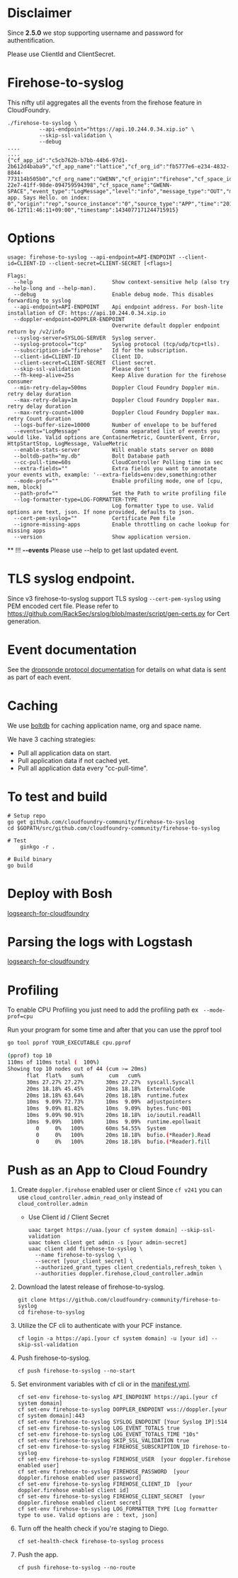 # Disclaimer

Since **2.5.0** we stop supporting username and password for authentification.

Please use ClientId and ClientSecret.

# Firehose-to-syslog

This nifty util aggregates all the events from the firehose feature in
CloudFoundry.

	./firehose-to-syslog \
              --api-endpoint="https://api.10.244.0.34.xip.io" \
              --skip-ssl-validation \
              --debug
	....
	....
	{"cf_app_id":"c5cb762b-b7bb-44b6-97d1-2b612d4baba9","cf_app_name":"lattice","cf_org_id":"fb5777e6-e234-4832-8844-773114b505b0","cf_org_name":"GWENN","cf_origin":"firehose","cf_space_id":"3c910823-22e7-41ff-98de-094759594398","cf_space_name":"GWENN-SPACE","event_type":"LogMessage","level":"info","message_type":"OUT","msg":"Lattice-app. Says Hello. on index: 0","origin":"rep","source_instance":"0","source_type":"APP","time":"2015-06-12T11:46:11+09:00","timestamp":1434077171244715915}

# Options

```
usage: firehose-to-syslog --api-endpoint=API-ENDPOINT --client-id=CLIENT-ID --client-secret=CLIENT-SECRET [<flags>]

Flags:
  --help                         Show context-sensitive help (also try --help-long and --help-man).
  --debug                        Enable debug mode. This disables forwarding to syslog
  --api-endpoint=API-ENDPOINT    Api endpoint address. For bosh-lite installation of CF: https://api.10.244.0.34.xip.io
  --doppler-endpoint=DOPPLER-ENDPOINT
                                 Overwrite default doppler endpoint return by /v2/info
  --syslog-server=SYSLOG-SERVER  Syslog server.
  --syslog-protocol="tcp"        Syslog protocol (tcp/udp/tcp+tls).
  --subscription-id="firehose"   Id for the subscription.
  --client-id=CLIENT-ID          Client ID.
  --client-secret=CLIENT-SECRET  Client secret.
  --skip-ssl-validation          Please don't
  --fh-keep-alive=25s            Keep Alive duration for the firehose consumer
  --min-retry-delay=500ms        Doppler Cloud Foundry Doppler min. retry delay duration
  --max-retry-delay=1m           Doppler Cloud Foundry Doppler max. retry delay duration
  --max-retry-count=1000         Doppler Cloud Foundry Doppler max. retry Count duration
  --logs-buffer-size=10000       Number of envelope to be buffered
  --events="LogMessage"          Comma separated list of events you would like. Valid options are ContainerMetric, CounterEvent, Error, HttpStartStop, LogMessage, ValueMetric
  --enable-stats-server          Will enable stats server on 8080
  --boltdb-path="my.db"          Bolt Database path
  --cc-pull-time=60s             CloudController Polling time in sec
  --extra-fields=""              Extra fields you want to annotate your events with, example: '--extra-fields=env:dev,something:other
  --mode-prof=""                 Enable profiling mode, one of [cpu, mem, block]
  --path-prof=""                 Set the Path to write profiling file
  --log-formatter-type=LOG-FORMATTER-TYPE
                                 Log formatter type to use. Valid options are text, json. If none provided, defaults to json.
  --cert-pem-syslog=""           Certificate Pem file
  --ignore-missing-apps          Enable throttling on cache lookup for missing apps
  --version                      Show application version.
```

** !!! **--events** Please use --help to get last updated event.


# TLS syslog endpoint.

Since v3 firehose-to-syslog support TLS syslog `--cert-pem-syslog` using PEM encoded cert file.
Please refer to https://github.com/RackSec/srslog/blob/master/script/gen-certs.py
for Cert generation.



# Event documentation

See the [dropsonde protocol documentation](https://github.com/cloudfoundry/dropsonde-protocol/tree/master/events) for details on what data is sent as part of each event.

# Caching
We use [boltdb](https://github.com/boltdb/bolt) for caching application name, org and space name.

We have 3 caching strategies:
* Pull all application data on start.
* Pull application data if not cached yet.
* Pull all application data every "cc-pull-time".

# To test and build


    # Setup repo
    go get github.com/cloudfoundry-community/firehose-to-syslog
    cd $GOPATH/src/github.com/cloudfoundry-community/firehose-to-syslog

    # Test
	    ginkgo -r .

    # Build binary
    go build

# Deploy with Bosh

[logsearch-for-cloudfoundry](https://github.com/logsearch/logsearch-for-cloudfoundry)

# Parsing the logs with Logstash

[logsearch-for-cloudfoundry](https://github.com/logsearch/logsearch-for-cloudfoundry)




# Profiling

To enable CPU Profiling you just need to add the profiling path ex ``` --mode-prof=cpu```

Run your program for some time and after that you can use the pprof tool
```bash
go tool pprof YOUR_EXECUTABLE cpu.pprof

(pprof) top 10
110ms of 110ms total (  100%)
Showing top 10 nodes out of 44 (cum >= 20ms)
      flat  flat%   sum%        cum   cum%
      30ms 27.27% 27.27%       30ms 27.27%  syscall.Syscall
      20ms 18.18% 45.45%       20ms 18.18%  ExternalCode
      20ms 18.18% 63.64%       20ms 18.18%  runtime.futex
      10ms  9.09% 72.73%       10ms  9.09%  adjustpointers
      10ms  9.09% 81.82%       10ms  9.09%  bytes.func·001
      10ms  9.09% 90.91%       20ms 18.18%  io/ioutil.readAll
      10ms  9.09%   100%       10ms  9.09%  runtime.epollwait
         0     0%   100%       60ms 54.55%  System
         0     0%   100%       20ms 18.18%  bufio.(*Reader).Read
         0     0%   100%       20ms 18.18%  bufio.(*Reader).fill
```

# Push as an App to Cloud Foundry

1. Create `doppler.firehose` enabled user or client
  Since `cf v241`  you can use `cloud_controller.admin_read_only` instead of `cloud_controller.admin`
    - Use Client id / Client Secret
      ```
      uaac target https://uaa.[your cf system domain] --skip-ssl-validation
      uaac token client get admin -s [your admin-secret]
      uaac client add firehose-to-syslog \
        --name firehose-to-syslog \
        --secret [your_client_secret] \
        --authorized_grant_types client_credentials,refresh_token \
        --authorities doppler.firehose,cloud_controller.admin
      ```

1. Download the latest release of firehose-to-syslog.
    ```
    git clone https://github.com/cloudfoundry-community/firehose-to-syslog
    cd firehose-to-syslog
    ```

1. Utilize the CF cli to authenticate with your PCF instance.
    ```
    cf login -a https://api.[your cf system domain] -u [your id] --skip-ssl-validation
    ```
1. Push firehose-to-syslog.
    ```
    cf push firehose-to-syslog --no-start
    ```
1. Set environment variables with cf cli or in the [manifest.yml](./manifest.yml).
    ```
    cf set-env firehose-to-syslog API_ENDPOINT https://api.[your cf system domain]
    cf set-env firehose-to-syslog DOPPLER_ENDPOINT wss://doppler.[your cf system domain]:443
    cf set-env firehose-to-syslog SYSLOG_ENDPOINT [Your Syslog IP]:514
    cf set-env firehose-to-syslog LOG_EVENT_TOTALS true
    cf set-env firehose-to-syslog LOG_EVENT_TOTALS_TIME "10s"
    cf set-env firehose-to-syslog SKIP_SSL_VALIDATION true
    cf set-env firehose-to-syslog FIREHOSE_SUBSCRIPTION_ID firehose-to-syslog
    cf set-env firehose-to-syslog FIREHOSE_USER  [your doppler.firehose enabled user]
    cf set-env firehose-to-syslog FIREHOSE_PASSWORD  [your doppler.firehose enabled user password]
    cf set-env firehose-to-syslog FIREHOSE_CLIENT_ID  [your doppler.firehose enabled client id]
    cf set-env firehose-to-syslog FIREHOSE_CLIENT_SECRET  [your doppler.firehose enabled client secret]
    cf set-env firehose-to-syslog LOG_FORMATTER_TYPE [Log formatter type to use. Valid options are : text, json]
    ```
1. Turn off the health check if you're staging to Diego.
    ```
    cf set-health-check firehose-to-syslog process
    ```
1. Push the app.
    ```
    cf push firehose-to-syslog --no-route
    ```
